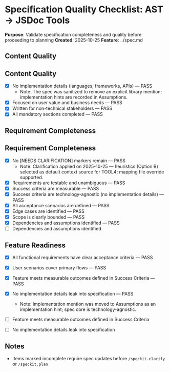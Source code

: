 # Specification Quality Checklist: AST → JSDoc Tools

**Purpose**: Validate specification completeness and quality before proceeding to planning
**Created**: 2025-10-25
**Feature**: ../spec.md

## Content Quality

## Content Quality

- [x] No implementation details (languages, frameworks, APIs) — PASS
	- Note: The spec was sanitized to remove an explicit library mention; implementation hints are recorded in Assumptions.
- [x] Focused on user value and business needs — PASS
- [x] Written for non-technical stakeholders — PASS
- [x] All mandatory sections completed — PASS

## Requirement Completeness
## Requirement Completeness

 - [x] No [NEEDS CLARIFICATION] markers remain — PASS
 	- Note: Clarification applied on 2025-10-25 — heuristics (Option B) selected as default context source for TOOL4; mapping file override supported.
- [x] Requirements are testable and unambiguous — PASS
- [x] Success criteria are measurable — PASS
- [x] Success criteria are technology-agnostic (no implementation details) — PASS
- [x] All acceptance scenarios are defined — PASS
- [x] Edge cases are identified — PASS
- [x] Scope is clearly bounded — PASS
- [x] Dependencies and assumptions identified — PASS
- [ ] Dependencies and assumptions identified

## Feature Readiness

- [x] All functional requirements have clear acceptance criteria — PASS
- [x] User scenarios cover primary flows — PASS
- [x] Feature meets measurable outcomes defined in Success Criteria — PASS
- [x] No implementation details leak into specification — PASS
	- Note: Implementation mention was moved to Assumptions as an implementation hint; spec core is technology-agnostic.

- [ ] Feature meets measurable outcomes defined in Success Criteria
- [ ] No implementation details leak into specification

## Notes

- Items marked incomplete require spec updates before `/speckit.clarify` or `/speckit.plan`
